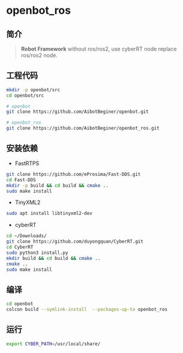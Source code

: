 # openbot_ros

## 简介

> **Robot Framework** without ros/ros2, use cyberRT node replace ros/ros2 node.



## 工程代码

```bash
mkdir -p openbot/src
cd openbot/src

# openbot
git clone https://github.com/AibotBeginer/openbot.git

# openbot_ros
git clone https://github.com/AibotBeginer/openbot_ros.git

```



## 安装依赖

* FastRTPS

```bash
git clone https://github.com/eProsima/Fast-DDS.git
cd Fast-DDS
mkdir -p build && cd build && cmake ..
sudo make install

```

* TinyXML2

```bash
sudo apt install libtinyxml2-dev
```

* cyberRT

```bash
cd ~/Downloads/
git clone https://github.com/duyongquan/CyberRT.git
cd CyberRT
sudo python3 install.py 
mkdir build && cd build && cmake ..
cmake ..
sudo make install
```



##  编译

```bash
cd openbot
colcon build --symlink-install  --packages-up-to openbot_ros
```



## 运行

```bash
export CYBER_PATH=/usr/local/share/

```



